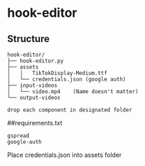 # hook-editor

## Structure
```
hook-editor/
├── hook-editor.py
├── assets
│   │   TikTokDisplay-Medium.ttf
│   └── credentials.json (google auth)
├── input-videos
│   └── video.mp4    (Name doesn't matter)
└── output-videos

drop each component in designated folder
```

##requirements.txt
```
gspread
google-auth
```

Place credentials.json into assets folder
